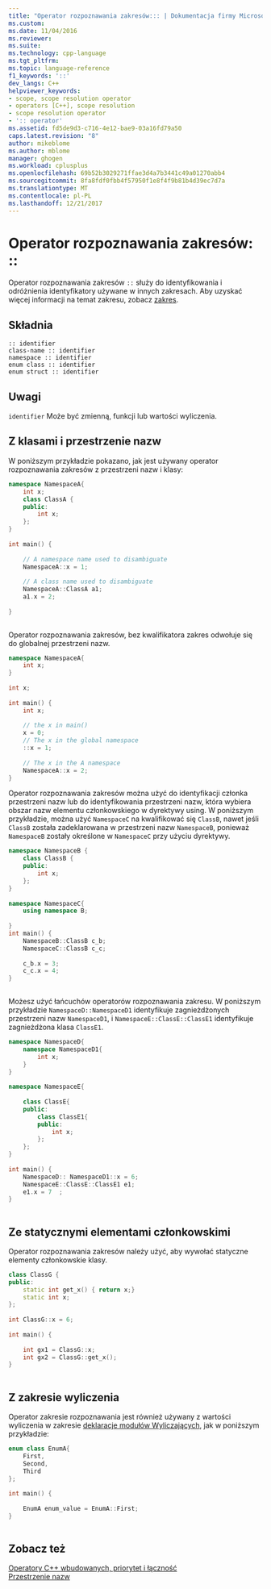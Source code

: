 ```yaml
---
title: "Operator rozpoznawania zakresów::: | Dokumentacja firmy Microsoft"
ms.custom: 
ms.date: 11/04/2016
ms.reviewer: 
ms.suite: 
ms.technology: cpp-language
ms.tgt_pltfrm: 
ms.topic: language-reference
f1_keywords: '::'
dev_langs: C++
helpviewer_keywords:
- scope, scope resolution operator
- operators [C++], scope resolution
- scope resolution operator
- ':: operator'
ms.assetid: fd5de9d3-c716-4e12-bae9-03a16fd79a50
caps.latest.revision: "8"
author: mikeblome
ms.author: mblome
manager: ghogen
ms.workload: cplusplus
ms.openlocfilehash: 69b52b3029271ffae3d4a7b3441c49a01270abb4
ms.sourcegitcommit: 8fa8fdf0fbb4f57950f1e8f4f9b81b4d39ec7d7a
ms.translationtype: MT
ms.contentlocale: pl-PL
ms.lasthandoff: 12/21/2017
---
```

# <a name="scope-resolution-operator-"></a>Operator rozpoznawania zakresów: ::
Operator rozpoznawania zakresów `::` służy do identyfikowania i odróżnienia identyfikatory używane w innych zakresach. Aby uzyskać więcej informacji na temat zakresu, zobacz [zakres](../cpp/scope-visual-cpp.md).  
  
## <a name="syntax"></a>Składnia  
  
```  
:: identifier  
class-name :: identifier  
namespace :: identifier  
enum class :: identifier  
enum struct :: identifier  
```  
  
## <a name="remarks"></a>Uwagi  
 `identifier` Może być zmienną, funkcji lub wartości wyliczenia.  
  
## <a name="with-classes-and-namespaces"></a>Z klasami i przestrzenie nazw  
 W poniższym przykładzie pokazano, jak jest używany operator rozpoznawania zakresów z przestrzeni nazw i klasy:  
  
```cpp  
namespace NamespaceA{  
    int x;  
    class ClassA {  
    public:  
        int x;  
    };  
}  
  
int main() {  
  
    // A namespace name used to disambiguate  
    NamespaceA::x = 1;  
  
    // A class name used to disambiguate  
    NamespaceA::ClassA a1;  
    a1.x = 2;  
  
}  
  
```  
  
 Operator rozpoznawania zakresów, bez kwalifikatora zakres odwołuje się do globalnej przestrzeni nazw.  
  
```cpp  
namespace NamespaceA{  
    int x;  
}  
  
int x;   
  
int main() {  
    int x;  
  
    // the x in main()  
    x = 0;   
    // The x in the global namespace  
    ::x = 1;   
  
    // The x in the A namespace  
    NamespaceA::x = 2;   
}  
```  
  
 Operator rozpoznawania zakresów można użyć do identyfikacji członka przestrzeni nazw lub do identyfikowania przestrzeni nazw, która wybiera obszar nazw elementu członkowskiego w dyrektywy using. W poniższym przykładzie, można użyć `NamespaceC` na kwalifikować się `ClassB`, nawet jeśli `ClassB` została zadeklarowana w przestrzeni nazw `NamespaceB`, ponieważ `NamespaceB` zostały określone w `NamespaceC` przy użyciu dyrektywy.  
  
```cpp  
namespace NamespaceB {  
    class ClassB {  
    public:  
        int x;  
    };  
}  
  
namespace NamespaceC{  
    using namespace B;  
  
}  
int main() {  
    NamespaceB::ClassB c_b;  
    NamespaceC::ClassB c_c;  
  
    c_b.x = 3;  
    c_c.x = 4;  
}  
  
```  
  
 Możesz użyć łańcuchów operatorów rozpoznawania zakresu. W poniższym przykładzie `NamespaceD::NamespaceD1` identyfikuje zagnieżdżonych przestrzeni nazw `NamespaceD1`, i `NamespaceE::ClassE::ClassE1` identyfikuje zagnieżdżona klasa `ClassE1`.  
  
```cpp  
namespace NamespaceD{  
    namespace NamespaceD1{  
        int x;  
    }  
}  
  
namespace NamespaceE{  
  
    class ClassE{  
    public:  
        class ClassE1{  
        public:  
            int x;  
        };  
    };  
}  
  
int main() {  
    NamespaceD:: NamespaceD1::x = 6;  
    NamespaceE::ClassE::ClassE1 e1;  
    e1.x = 7  ;  
}  
  
```  
  
## <a name="with-static-members"></a>Ze statycznymi elementami członkowskimi  
 Operator rozpoznawania zakresów należy użyć, aby wywołać statyczne elementy członkowskie klasy.  
  
```cpp  
class ClassG {  
public:  
    static int get_x() { return x;}  
    static int x;  
};  
  
int ClassG::x = 6;  
  
int main() {  
  
    int gx1 = ClassG::x;  
    int gx2 = ClassG::get_x();   
}  
  
```  
  
## <a name="with-scoped-enumerations"></a>Z zakresie wyliczenia  
 Operator zakresie rozpoznawania jest również używany z wartości wyliczenia w zakresie [deklaracje modułów Wyliczających](../cpp/enumerations-cpp.md), jak w poniższym przykładzie:  
  
```cpp  
enum class EnumA{  
    First,  
    Second,  
    Third  
};  
  
int main() {  
  
    EnumA enum_value = EnumA::First;  
}  
  
```  
  
## <a name="see-also"></a>Zobacz też  
 [Operatory C++ wbudowanych, priorytet i łączność](../cpp/cpp-built-in-operators-precedence-and-associativity.md)   
 [Przestrzenie nazw](../cpp/namespaces-cpp.md)   